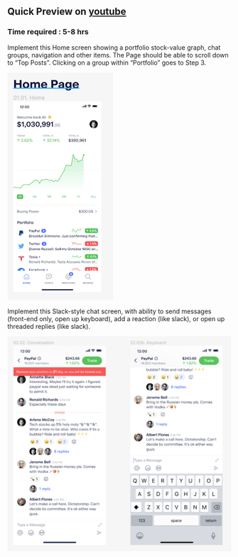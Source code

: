 ## Quick Preview on [youtube](https://www.youtube.com/watch?v=4-nU06uqiwo)

### Time required : 5-8 hrs


Implement this Home screen showing a portfolio stock-value graph, chat groups, navigation and other items. The Page should be able to scroll down to “Top Posts”. Clicking on a group within “Portfolio” goes to Step 3. 

![](https://github.com/Techno-Disaster/Take-Home-Projects/blob/master/stonks/assets/images/unnamed.png)

Implement this Slack-style chat screen, with ability to send messages (front-end only, open up keyboard), add a reaction (like slack), or open up threaded replies (like slack).

![](https://github.com/Techno-Disaster/Take-Home-Projects/blob/master/stonks/assets/images/pasted%20image%200%20(1).png)
